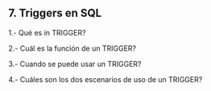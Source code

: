 
## 7. Triggers en SQL

1.- Qué es in TRIGGER?

2.- Cuál es la función de un TRIGGER?

3.- Cuando se puede usar un TRIGGER?

4.- Cuáles son los dos escenarios de uso de un TRIGGER?
